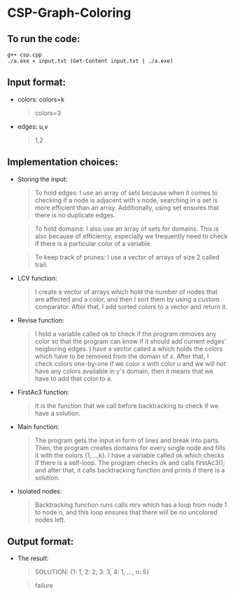 # CSP-Graph-Coloring
## To run the code:
```
g++ csp.cpp
./a.exe < input.txt (Get-Content input.txt | ./a.exe)
```
## Input format:
* colors: colors=k
    > colors=3
* edges: u,v
    > 1,2
## Implementation choices:
* Storing the input:
    > To hold edges: I use an array of sets because when it comes to checking if a node is adjacent with x node, searching in a set is more efficient than an array. Additionally, using set ensures that there is no duplicate edges. 

    > To hold domains: I also use an array of sets for domains. This is also because of efficiency, especially we frequently need to check if there is a particular color of a variable. 

    > To keep track of prunes: I use a vector of arrays of size 2 called trail.    
* LCV function:
    > I create a vector of arrays which hold the number of nodes that are affected and a color, and then I sort them by using a custom comparator. After that, I add sorted colors to a vector and return it.
* Revise function:
    > I hold a variable called ok to check if the program removes any color so that the program can know if it should add current edges' neigboring edges. I have a vector called a which holds the colors which have to be removed from the domain of x. After that, I check colors one-by-one if we color x with color u and we will not have any colors available in y's domain, then it means that we have to add that color to a.
* FirstAc3 function: 
    > It is the function that we call before backtracking to check if we have a solution.

* Main function: 
    > The program gets the input in form of lines and break into parts. Then, the program creates domains for every single node and fills it with the colors {1,...,k}. I have a variable called ok which checks if there is a self-loop. The program checks ok and calls firstAc3(); and after that, it calls backtracking function and prints if there is a solution.

* Isolated nodes: 
    > Backtracking function runs calls mrv which has a loop from node 1 to node n, and this loop ensures that there will be no uncolored nodes left. 
## Output format:
* The result:   
    > SOLUTION: {1: 1, 2: 2, 3: 3, 4: 1, ..., n: 5}

    > failure